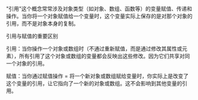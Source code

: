 "引用"这个概念常常涉及对象类型（如对象、数组、函数等）的变量赋值、传递和操作。当你将一个对象赋值给一个变量时，这个变量实际上保存的是对那个对象的引用，而不是对象本身的复制。     


引用与赋值的重要区别        

引用：当你操作一个对象或数组时（不通过重新赋值，而是通过修改其属性或元素），所有引用了这个对象或数组的变量都会反映出这些修改。因为它们共享对同一个对象的引用。     

赋值：当你通过赋值操作 = 将一个新对象或数组赋给变量时，你实际上是改变了这个变量的引用，让它指向了一个新的对象或数组。这不会影响到其他变量的引用。        

